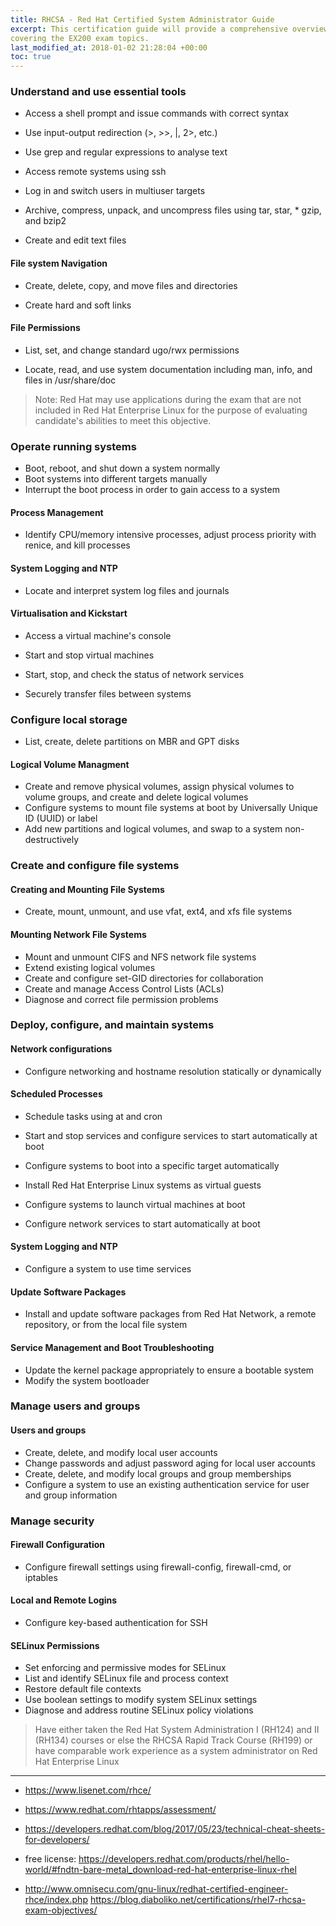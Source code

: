 ```yaml
---
title: RHCSA - Red Hat Certified System Administrator Guide
excerpt: This certification guide will provide a comprehensive overview of Linux RHEL 7,
covering the EX200 exam topics.
last_modified_at: 2018-01-02 21:28:04 +00:00
toc: true
---
```


### Understand and use essential tools
* Access a shell prompt and issue commands with correct syntax

* Use input-output redirection (>, >>, |, 2>, etc.)
* Use grep and regular expressions to analyse text

* Access remote systems using ssh
* Log in and switch users in multiuser targets

* Archive, compress, unpack, and uncompress files using tar, star, * gzip, and bzip2
* Create and edit text files
#### File system Navigation
* Create, delete, copy, and move files and directories

* Create hard and soft links
#### File Permissions
* List, set, and change standard ugo/rwx permissions

* Locate, read, and use system documentation including man, info, and files in /usr/share/doc

> Note: Red Hat may use applications during the exam that are not included in Red Hat Enterprise Linux for the purpose of evaluating candidate's abilities to meet this objective.

### Operate running systems
* Boot, reboot, and shut down a system normally
* Boot systems into different targets manually
* Interrupt the boot process in order to gain access to a system
#### Process Management
* Identify CPU/memory intensive processes, adjust process priority with renice, and kill processes
#### System Logging and NTP
* Locate and interpret system log files and journals
#### Virtualisation and Kickstart
* Access a virtual machine's console
* Start and stop virtual machines

* Start, stop, and check the status of network services
* Securely transfer files between systems

### Configure local storage
* List, create, delete partitions on MBR and GPT disks
#### Logical Volume Managment
* Create and remove physical volumes, assign physical volumes to volume groups, and create and delete logical volumes
* Configure systems to mount file systems at boot by Universally Unique ID (UUID) or label
* Add new partitions and logical volumes, and swap to a system non-destructively

### Create and configure file systems
#### Creating and Mounting File Systems
* Create, mount, unmount, and use vfat, ext4, and xfs file systems
#### Mounting Network File Systems
* Mount and unmount CIFS and NFS network file systems
* Extend existing logical volumes
* Create and configure set-GID directories for collaboration
* Create and manage Access Control Lists (ACLs)
* Diagnose and correct file permission problems

### Deploy, configure, and maintain systems
#### Network configurations
* Configure networking and hostname resolution statically or dynamically
#### Scheduled Processes
* Schedule tasks using at and cron
* Start and stop services and configure services to start automatically at boot

* Configure systems to boot into a specific target automatically
* Install Red Hat Enterprise Linux systems as virtual guests
* Configure systems to launch virtual machines at boot

* Configure network services to start automatically at boot
#### System Logging and NTP
* Configure a system to use time services
#### Update Software Packages
* Install and update software packages from Red Hat Network, a remote repository, or from the local file system
#### Service Management and Boot Troubleshooting
* Update the kernel package appropriately to ensure a bootable system
* Modify the system bootloader

### Manage users and groups
#### Users and groups
* Create, delete, and modify local user accounts
* Change passwords and adjust password aging for local user accounts
* Create, delete, and modify local groups and group memberships
* Configure a system to use an existing authentication service for user and group information

### Manage security
#### Firewall Configuration
* Configure firewall settings using firewall-config, firewall-cmd, or iptables
#### Local and Remote Logins
* Configure key-based authentication for SSH
#### SELinux Permissions
* Set enforcing and permissive modes for SELinux
* List and identify SELinux file and process context
* Restore default file contexts
* Use boolean settings to modify system SELinux settings
* Diagnose and address routine SELinux policy violations

> Have either taken the Red Hat System Administration I (RH124) and II (RH134) courses or else the RHCSA Rapid Track Course (RH199) or have comparable work experience as a system administrator on Red Hat Enterprise Linux

--------------------------------------------------------------------------------





* https://www.lisenet.com/rhce/
* https://www.redhat.com/rhtapps/assessment/


* https://developers.redhat.com/blog/2017/05/23/technical-cheat-sheets-for-developers/
* free license: https://developers.redhat.com/products/rhel/hello-world/#fndtn-bare-metal_download-red-hat-enterprise-linux-rhel

* http://www.omnisecu.com/gnu-linux/redhat-certified-engineer-rhce/index.php
https://blog.diaboliko.net/certifications/rhel7-rhcsa-exam-objectives/
